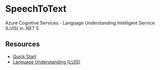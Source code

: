 # SpeechToText

Azure Cognitive Services - Language Understanding Intelligent Service (LUIS) in .NET 5

## Resources

- [Quick Start](https://docs.microsoft.com/en-us/azure/cognitive-services/luis/azure-sdk-quickstart)
- [Language Understanding (LUIS)](https://www.luis.ai/)
